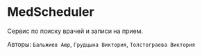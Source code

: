# MedScheduler
Сервис по поиску врачей и записи на прием.

Авторы: ```Бальжиев Аюр```, ```Грудцына Виктория```, ```Толстограева Виктория```
